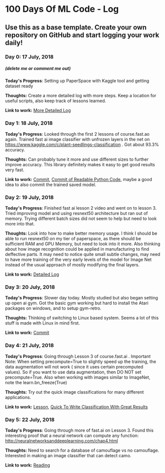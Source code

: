 # 100 Days Of ML Code - Log

## Use this as a base template. Create your own repository on GitHub and start logging your work daily!

### Day 0: 17 July, 2018
##### (delete me or comment me out)

**Today's Progress**: Setting up PaperSpace with Kaggle tool and getting dataset ready

**Thoughts:** Create a more detailed log with more steps. Keep a location for useful scripts, also keep track of lessons learned.

**Link to work:** [More Detailed Log](https://github.com/NikitaVr/100DaysOfMLCode/blob/master/logs/Day0.md)

### Day 1: 18 July, 2018

**Today's Progress**: Looked through the first 2 lessons of course.fast.ao again. Trained fast ai image classifier with unfrozen layers in the net on https://www.kaggle.com/c/plant-seedlings-classification . Got about 93.3% accuracy. 

**Thoughts:** Can probably tune it more and use different sizes to further improve accuracy. This library definitely makes it easy to get good results very fast.

**Link to work:** [Commit](https://github.com/NikitaVr/100DaysOfMLCode/commit/a5458822952a475c1503d3345ab65f3031bf901e), [Commit of Readable Python Code](https://github.com/NikitaVr/100DaysOfMLCode/commit/db206e77ae9ade436ab23f84efc69b7b02f95db9), maybe a good idea to also commit the trained saved model.

### Day 2: 19 July, 2018

**Today's Progress**: Finished fast ai lesson 2 video and went on to lesson 3. Tried improving model and using resnext50 architecture but ran out of memory. Trying different batch sizes did not seem to help but need to look more into that.

**Thoughts:** Look into how to make better memory usage. I think I should be able to run resnext50 on my tier of paperspace, as there should be sufficient RAM and GPU Memory, but need to look into it more. Also thinking about how image recognition could be applied in manufacturing to find deffective parts. It may need to notice quite small subtle changes, may need to have more training of the very early levels of the model for Image Net instead of the usual approach of mostly modifying the final layers.

**Link to work:** [Detailed Log](https://github.com/NikitaVr/100DaysOfMLCode/blob/master/logs/Day2.md)

### Day 3: 20 July, 2018

**Today's Progress**: Slower day today. Mostly studied but also began setting up open ai gym. Got the basic gym working but hard to install the Atari packages on windows, and to setup gym-retro.

**Thoughts:** Thinking of switching to Linux based system. Seems a lot of this stuff is made with Linux in mind first.

**Link to work:** [Commit](https://github.com/NikitaVr/100DaysOfMLCode/commit/ea3909e415f3bfc8bf4ffa1fa04d4a356abc86b9)

### Day 4: 21 July, 2018

**Today's Progress**: Going through Lesson 3 of course.fast.ai . Important Note: When setting precompute=True to slightly speed up the training, the data augmentation will not work ( since it uses certain precomputed values). So if you want to use data augmentation, then DO NOT set precompute=True. Also when working with images similar to ImageNet, note the learn.bn_freeze(True)

**Thoughts:** Try out the quick image classifications for many different applications.

**Link to work:** [Lesson](http://course.fast.ai/lessons/lesson3.html), [Quick To Write Classification With Great Results](https://github.com/NikitaVr/100DaysOfMLCode/blob/master/fastai/StateOfTheArtImageClassification.JPG)

### Day 5: 22 July, 2018

**Today's Progress**: Going through more of fast.ai on Lesson 3. Found this interesting proof that a neural network can compute any function: http://neuralnetworksanddeeplearning.com/chap4.html

**Thoughts:** Need to search for a database of camouflage vs no camouflage. Interested in making an image classifier that can detect camo.

**Link to work:** [Reading](http://neuralnetworksanddeeplearning.com/chap4.html)






